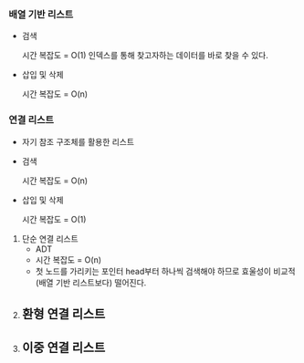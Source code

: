 ### 배열 기반 리스트 

- 검색

  시간 복잡도 = O(1) 
  인덱스를 통해 찾고자하는 데이터를 바로 찾을 수 있다.

- 삽입 및 삭제

  시간 복잡도 = O(n)

### 연결 리스트

- 자기 참조 구조체를 활용한 리스트

- 검색

  시간 복잡도 = O(n)

- 삽입 및 삭제

  시간 복잡도 = O(1)

1. 단순 연결 리스트
   - ADT
   - 시간 복잡도 = O(n)
   - 첫 노드를 가리키는 포인터 head부터 하나씩 검색해야 하므로 효울성이 비교적(배열 기반 리스트보다) 떨어진다.
2. 환형 연결 리스트
   - 
3. 이중 연결 리스트
   - 

